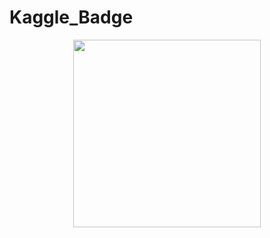 # Kaggle_Badge

<div align="center">
  <img src="https://github.com/ComputingVictor/ComputingVictor/assets/115224707/2892ab05-9f33-4146-b892-f2b6d8bd37da" width="300">
</div>



